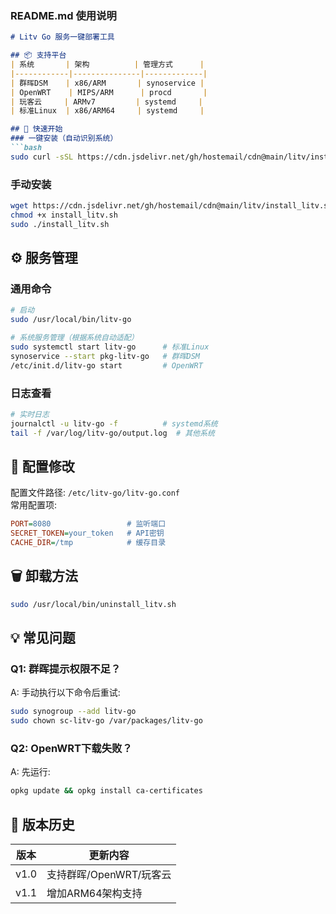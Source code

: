 ### **README.md 使用说明**  
```markdown
# Litv Go 服务一键部署工具

## 📦 支持平台
| 系统       | 架构          | 管理方式      |
|------------|---------------|-------------|
| 群晖DSM    | x86/ARM       | synoservice |
| OpenWRT    | MIPS/ARM      | procd       |
| 玩客云     | ARMv7         | systemd     |
| 标准Linux  | x86/ARM64     | systemd     |

## 🚀 快速开始
### 一键安装（自动识别系统）
```bash
sudo curl -sSL https://cdn.jsdelivr.net/gh/hostemail/cdn@main/litv/install_litv.sh | bash
```

### 手动安装
```bash
wget https://cdn.jsdelivr.net/gh/hostemail/cdn@main/litv/install_litv.sh
chmod +x install_litv.sh
sudo ./install_litv.sh
```

## ⚙️ 服务管理
### 通用命令
```bash
# 启动
sudo /usr/local/bin/litv-go

# 系统服务管理（根据系统自动适配）
sudo systemctl start litv-go      # 标准Linux
synoservice --start pkg-litv-go   # 群晖DSM
/etc/init.d/litv-go start         # OpenWRT
```

### 日志查看
```bash
# 实时日志
journalctl -u litv-go -f          # systemd系统
tail -f /var/log/litv-go/output.log  # 其他系统
```

## 🔧 配置修改
配置文件路径: `/etc/litv-go/litv-go.conf`  
常用配置项:
```ini
PORT=8080                 # 监听端口
SECRET_TOKEN=your_token   # API密钥
CACHE_DIR=/tmp            # 缓存目录
```

## 🗑️ 卸载方法
```bash
sudo /usr/local/bin/uninstall_litv.sh
```

## 💡 常见问题
### Q1: 群晖提示权限不足？
A: 手动执行以下命令后重试:  
```bash
sudo synogroup --add litv-go
sudo chown sc-litv-go /var/packages/litv-go
```

### Q2: OpenWRT下载失败？
A: 先运行:  
```bash
opkg update && opkg install ca-certificates
```

## 📜 版本历史
| 版本   | 更新内容                 |
|--------|--------------------------|
| v1.0   | 支持群晖/OpenWRT/玩客云   |
| v1.1   | 增加ARM64架构支持         |
```